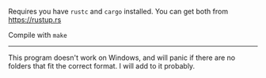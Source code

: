 Requires you have `rustc` and `cargo` installed. You can get both from https://rustup.rs


Compile with `make`

---

This program doesn't work on Windows, and will panic if there are no folders that fit the correct format. I will add to it probably.
